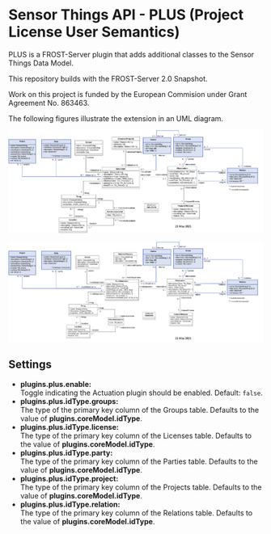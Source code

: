 # Sensor Things API - PLUS (Project License User Semantics)

PLUS is a FROST-Server plugin that adds additional classes to the Sensor Things Data Model.

This repository builds with the FROST-Server 2.0 Snapshot.

Work on this project is funded by the European Commision under Grant Agreement No. 863463.

The following figures illustrate the extension in an UML diagram.

![Sensor Things Datamodel (Datastream) with PLUS extension](doc/2021-05-21-DataModel-Datastream.png "Sensor Things Datamodel (Datastream) with PLUS extension")

![Sensor Things Datamodel (MultiDatastream) with PLUS extension](doc/2021-05-21-DataModel-MultiDatastream.png "Sensor Things Datamodel (MultiDatastream) with PLUS extension")

## Settings

* **plugins.plus.enable:**  
  Toggle indicating the Actuation plugin should be enabled. Default: `false`.
* **plugins.plus.idType.groups:**  
  The type of the primary key column of the Groups table. Defaults to the value of **plugins.coreModel.idType**.
* **plugins.plus.idType.license:**  
  The type of the primary key column of the Licenses table. Defaults to the value of **plugins.coreModel.idType**.
* **plugins.plus.idType.party:**  
  The type of the primary key column of the Parties table. Defaults to the value of **plugins.coreModel.idType**.
* **plugins.plus.idType.project:**  
  The type of the primary key column of the Projects table. Defaults to the value of **plugins.coreModel.idType**.
* **plugins.plus.idType.relation:**  
  The type of the primary key column of the Relations table. Defaults to the value of **plugins.coreModel.idType**.

